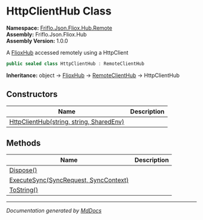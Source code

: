 ﻿<!--  
  <auto-generated>   
    The contents of this file were generated by a tool.  
    Changes to this file may be list if the file is regenerated  
  </auto-generated>   
-->

# HttpClientHub Class

**Namespace:** [Friflo.Json.Fliox.Hub.Remote](../index.md)  
**Assembly:** Friflo.Json.Fliox.Hub  
**Assembly Version:** 1.0.0

A [FlioxHub](../../Host/FlioxHub/index.md) accessed remotely using a HttpClient

```csharp
public sealed class HttpClientHub : RemoteClientHub
```

**Inheritance:** object → [FlioxHub](../../Host/FlioxHub/index.md) → [RemoteClientHub](../RemoteClientHub/index.md) → HttpClientHub

## Constructors

| Name                                                              | Description |
| ----------------------------------------------------------------- | ----------- |
| [HttpClientHub(string, string, SharedEnv)](constructors/index.md) |             |

## Methods

| Name                                                            | Description |
| --------------------------------------------------------------- | ----------- |
| [Dispose()](methods/Dispose.md)                                 |             |
| [ExecuteSync(SyncRequest, SyncContext)](methods/ExecuteSync.md) |             |
| [ToString()](methods/ToString.md)                               |             |

___

*Documentation generated by [MdDocs](https://github.com/ap0llo/mddocs)*
